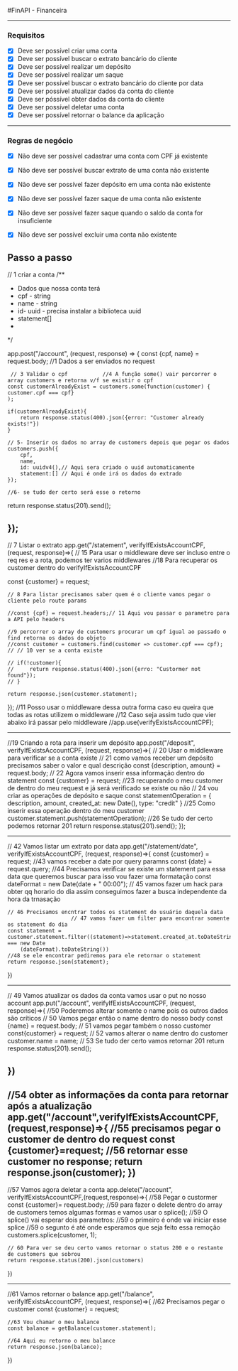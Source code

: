 #FinAPI - Financeira

---

### Requisitos 
- [x] Deve ser possível criar uma conta 
- [x] Deve ser possível buscar o extrato bancário do cliente
- [x] Deve ser possível realizar um depósito
- [x] Deve ser possível realizar um saque
- [x] Deve ser possível buscar o extrato bancário do cliente por data
- [x] Deve ser possível atualizar dados da conta do cliente
- [x] Deve ser póssível obter dados da conta do cliente
- [x] Deve ser possível deletar uma conta
- [x] Deve ser possível retornar o balance da aplicação

---

### Regras de negócio

- [x] Não deve ser possível cadastrar uma conta com CPF já existente
- [x] Não deve ser possível buscar extrato de uma conta não existente
- [x] Não deve ser possível fazer depósito em uma conta não existente
- [x] Não deve ser possível fazer saque de uma conta não existente
- [x] Não deve ser possível fazer saque quando o saldo da conta for insuficiente
- [x] Não deve ser possível excluir uma conta não existente


## Passo a passo

// 1 criar a conta
/**
 * Dados que nossa conta terá
 * cpf  - string
 * name - string
 * id- uuid - precisa instalar a biblioteca uuid
 * statement[] 
 * 
 */ 
    
app.post("/account", (request, response) => {
    const {cpf, name} = request.body;                   //1  Dados a ser enviados no request

     // 3 Validar o cpf           //4 A função some() vair percorrer o array customers e retorna v/f se existir o cpf 
    const customerAlreadyExist = customers.some(function(customer) { customer.cpf === cpf}
    ); 

    if(customerAlreadyExist){
        return response.status(400).json({error: "Customer already exists!"})
    }   

    // 5- Inserir os dados no array de customers depois que pegar os dados
    customers.push({
        cpf,
        name,
        id: uuidv4(),// Aqui sera criado o uuid automaticamente
        statement:[] // Aqui é onde irá os dados do extrado
    });

    //6- se tudo der certo será esse o retorno
return response.status(201).send();
    
});
--------------------------------------------------------------------------------------------
// 7 Listar o extrato
app.get("/statement", verifyIfExistsAccountCPF, (request, response)=>{ // 15 Para usar o middleware deve ser incluso entre o req res e a rota, podemos  ter varios middlewares
   //18 Para recuperar os customer dentro do verifyIfExistsAccountCPF
  
   const {customer} = request;

    // 8 Para listar precisamos saber quem é o cliente vamos pegar o cliente pelo route params
    
    //const {cpf} = request.headers;// 11 Aqui vou passar o parametro para a API pelo headers

    //9 percorrer o array de customers procurar um cpf igual ao passado o find retorna os dados do objeto
    //const customer = customers.find(customer => customer.cpf === cpf); 
    // // 10 ver se a conta existe
    
    // if(!customer){
    //     return response.status(400).json({erro: "Custormer not found"});
    // }
   
    return response.json(customer.statement);

});
//11 Posso usar o middleware dessa outra forma caso eu queira que todas as rotas utilizem o middleware
//12 Caso seja assim tudo que vier abaixo irá passar pelo middleware
//app.use(verifyExistsAccountCPF);

-------------------------------------------------------------------------------------------------
//19 Criando a rota para inserir um depósito
app.post("/deposit", verifyIfExistsAccountCPF, (request, response)=>{ // 20 Usar o middleware para verificar se a conta existe
    // 21 como vamos receber um depósito precisamos saber o valor e qual descrição 
    const {description, amount} = request.body;
    // 22 Agora vamos inserir essa informação dentro do statement
    const {customer} = request; //23 recuperando o meu customer de dentro do meu request e já será verificado se existe ou não
    // 24 vou criar as operações de depósito e saque
    const statementOperation = {
        description,
        amount,
        created_at: new Date(),
        type: "credit"
    }
    //25 Como inserir essa operação dentro do meu customer
    customer.statement.push(statementOperation);
    //26 Se tudo der certo podemos retornar 201
    return response.status(201).send();
});

--------------------------------------------------------------------------------------------------------
// 42  Vamos listar um extrato por data
app.get("/statement/date", verifyIfExistsAccountCPF, (request, response)=>{
    const {customer} = request;
    //43 vamos receber a date por query paramns
    const {date} = request.query;
    //44 Precisamos verificar se existe um statement para essa data que queremos buscar para isso vou fazer uma formatação
    const dateFormat = new Date(date + " 00:00"); // 45 vamos fazer um hack para obter qq horario do dia assim conseguimos fazer a busca independente da hora da trnasação

    // 46 Precisamos encntrar todos os statement do usuário daquela data
                        // 47 vamos fazer um filter para encontrar somente os statement do dia
    const statement = customer.statement.filter((statement)=>statement.created_at.toDateString() === new Date
        (dateFormat).toDateString())
    //48 se ele encontrar pediremos para ele retornar o statement
    return response.json(statement);
})

-------------------------------------------------------------------------------------------------
// 49 Vamos atualizar os dados da conta vamos usar o put no nosso account
app.put("/account", verifyIfExistsAccountCPF, (request, response)=>{
    //50 Poderemos alterar somente o name pois os outros dados são críticos
    // 50 Vamos pegar então o name dentro do nosso body
    const {name} = request.body;
    // 51 vamos pegar também o nosso customer
    const{customer} = request;
    // 52 vamos alterar o name dentro do customer
    customer.name = name;
    // 53 Se tudo der certo vamos retornar 201
    return response.status(201).send();
       

})
-----------------------------------------------------------------------------------
//54  obter as informações da conta para retornar após a atualização
app.get("/account",verifyIfExistsAccountCPF,(request,response)=>{
    //55  precisamos pegar o customer de dentro do request
    const {customer}=request;
    //56 retornar esse customer no response;
    return response.json(customer);
})
----------------------------------------------------------------------------------
//57 Vamos agora deletar a conta
app.delete("/account", verifyIfExistsAccountCPF,(request,response)=>{
    //58 Pegar o custormer
    const {customer}= request.body;
    //59 para fazer o delete dentro do array de customers temos algumas formas e vamos usar o splice();
    //59 O splice() vai esperar dois parametros:
    //59 o primeiro é onde vai iniciar esse splice 
    //59 o segunto é até onde esperamos que seja feito essa remoção
    customers.splice(customer, 1);

    // 60 Para ver se deu certo vamos retornar o status 200 e o restante de customers que sobrou
    return response.status(200).json(customers)

})

--------------------------------------------------------------------
//61  Vamos retornar o balance
app.get("/balance", verifyIfExistsAccountCPF, (request, response)=>{
    //62  Precisamos pegar o customer
    const {customer} = request;

    //63 Vou chamar o meu balance
    const balance = getBalance(customer.statement);

    //64 Aqui eu retorno o meu balance
    return response.json(balance);

})
